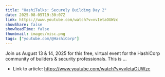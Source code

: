 ```yaml
---
title: "HashiTalks: Securely Building Day 2"
date: 2025-08-05T19:30:07Z
link: https://www.youtube.com/watch?v=vvIetaOUWzc
showShare: false
showReadTime: false
thumbnail: images/misc.png
tags: ["youtube.com/@HashiCorp"]
---
```

Join us August 13 & 14, 2025 for this free, virtual event for the HashiCorp community of builders & security professionals. This is ...

- Link to article: https://www.youtube.com/watch?v=vvIetaOUWzc